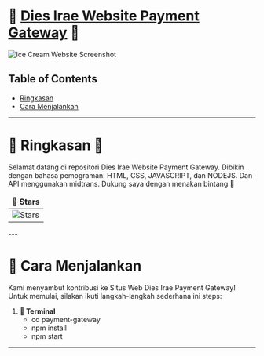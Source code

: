 
# 🐳 [Dies Irae Website Payment Gateway](https://cloud.dies-irae.my.id/) 🐳

 ![Ice Cream Website Screenshot](https://files.catbox.moe/f17suf.png)

## Table of Contents
- [Ringkasan](#-ringkasan-)
- [Cara Menjalankan](#cara-menjalankan)

---

# 🌟 Ringkasan 🌟
Selamat datang di repositori Dies Irae Website Payment Gateway.
Dibikin dengan bahasa pemograman: HTML, CSS, JAVASCRIPT, dan NODEJS.
Dan API menggunakan midtrans.
Dukung saya dengan menakan bintang 🐳


<table align="center">
    <thead align="center">
        <tr border: 2px;>
            <td><b>🌟 Stars</b></td>
        </tr>
     </thead>
    <tbody>
      <tr>
          <td><img alt="Stars" src="https://img.shields.io/github/stars/wildanweb/payment-gateway?style=flat&logo=github"/></td>
      </tr>
    </tbody>
</table>
---

# 🤖 Cara Menjalankan
Kami menyambut kontribusi ke Situs Web Dies Irae Payment Gateway! Untuk memulai, silakan ikuti langkah-langkah sederhana ini
steps:

1. **🐳 Terminal**  
   - cd payment-gateway
   - npm install
   - npm start
---


